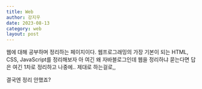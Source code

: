 ```yaml
---
title: Web
author: 강지우
date: 2023-08-13
category: web
layout: post
---
```

웹에 대해 공부하며 정리하는 페이지이다.
웹프로그래밍의 가장 기본이 되는 HTML, CSS, JavaScript를 정리해보자
아 여긴 왜 자바블로그인데 웹을 정리하냐 묻는다면 답은 여긴 1차로 정리하고 나중에.. 제대로 하는걸로,,

결국엔 정리 안했죠?


